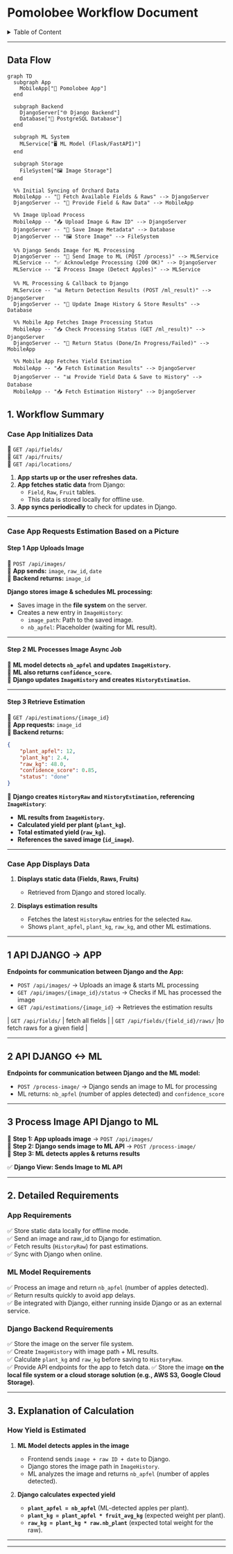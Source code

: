 # **Pomolobee Workflow Document**

<details>
<summary>Table of Content</summary>

<!-- TOC -->
- [**Pomolobee Workflow Document**](#pomolobee-workflow-document)
  - [**Data Flow**](#data-flow)
  - [**1. Workflow Summary**](#1-workflow-summary)
    - [**Case App Initializes Data**](#case-app-initializes-data)
    - [**Case App Requests Estimation Based on a Picture**](#case-app-requests-estimation-based-on-a-picture)
    - [**Case App Displays Data**](#case-app-displays-data)
  - [**1 API DJANGO -> APP**](#1-api-django-app)
  - [**2 API DJANGO <-> ML**](#2-api-django-ml)
  - [**3 Process Image API Django to ML**](#3-process-image-api-django-to-ml)
  - [**2. Detailed Requirements**](#2-detailed-requirements)
    - [**App Requirements**](#app-requirements)
    - [**ML Model Requirements**](#ml-model-requirements)
    - [**Django Backend Requirements**](#django-backend-requirements)
  - [**3. Explanation of Calculation**](#3-explanation-of-calculation)
    - [**How Yield is Estimated**](#how-yield-is-estimated)
<!-- TOC END -->

</details>

  
--- 
## **Data Flow**
```mermaid
graph TD
  subgraph App
    MobileApp["📱 Pomolobee App"]
  end

  subgraph Backend
    DjangoServer["🌐 Django Backend"]
    Database["📂 PostgreSQL Database"]
  end

  subgraph ML System
    MLService["🖥️ ML Model (Flask/FastAPI)"]
  end

  subgraph Storage
    FileSystem["🖼️ Image Storage"]
  end

  %% Initial Syncing of Orchard Data
  MobileApp -- "📍 Fetch Available Fields & Raws" --> DjangoServer
  DjangoServer -- "📄 Provide Field & Raw Data" --> MobileApp

  %% Image Upload Process
  MobileApp -- "📤 Upload Image & Raw ID" --> DjangoServer
  DjangoServer -- "📂 Save Image Metadata" --> Database
  DjangoServer -- "🖼️ Store Image" --> FileSystem

  %% Django Sends Image for ML Processing
  DjangoServer -- "🔄 Send Image to ML (POST /process)" --> MLService
  MLService -- "✅ Acknowledge Processing (200 OK)" --> DjangoServer
  MLService -- "⏳ Process Image (Detect Apples)" --> MLService

  %% ML Processing & Callback to Django
  MLService -- "📊 Return Detection Results (POST /ml_result)" --> DjangoServer
  DjangoServer -- "📄 Update Image History & Store Results" --> Database

  %% Mobile App Fetches Image Processing Status
  MobileApp -- "📥 Check Processing Status (GET /ml_result)" --> DjangoServer
  DjangoServer -- "📄 Return Status (Done/In Progress/Failed)" --> MobileApp

  %% Mobile App Fetches Yield Estimation
  MobileApp -- "📥 Fetch Estimation Results" --> DjangoServer
  DjangoServer -- "📊 Provide Yield Data & Save to History" --> Database
  MobileApp -- "📥 Fetch Estimation History" --> DjangoServer

```




## **1. Workflow Summary**

### **Case App Initializes Data**

📌 `GET /api/fields/`  
📌 `GET /api/fruits/`  
📌 `GET /api/locations/`  
1. **App starts up or the user refreshes data.**  
2. **App fetches static data** from Django:  
   - `Field`, `Raw`, `Fruit` tables.  
   - This data is stored locally for offline use.  
3. **App syncs periodically** to check for updates in Django.  

---

### **Case App Requests Estimation Based on a Picture**

#### **Step 1 App Uploads Image**
📌 `POST /api/images/`  
📩 **App sends:** `image`, `raw_id`, `date`  
📩 **Backend returns:** `image_id`  

**Django stores image & schedules ML processing:**  
   - Saves image in the **file system** on the server.  
   - Creates a new entry in `ImageHistory`:  
     - `image_path`: Path to the saved image.  
     - `nb_apfel`: Placeholder (waiting for ML result).  

---

#### **Step 2 ML Processes Image Async Job**
📌 **ML model detects `nb_apfel` and updates `ImageHistory`.**  
📌 **ML also returns `confidence_score`.**  
📌 **Django updates `ImageHistory` and creates `HistoryEstimation`.**  

---

#### **Step 3 Retrieve Estimation**
📌 `GET /api/estimations/{image_id}`  
📩 **App requests:** `image_id`  
📩 **Backend returns:**  
```json
{
    "plant_apfel": 12,
    "plant_kg": 2.4,
    "raw_kg": 48.0,
    "confidence_score": 0.85,
    "status": "done"
}
```
📌 **Django creates `HistoryRaw` and `HistoryEstimation`, referencing `ImageHistory`**:  
   - **ML results from `ImageHistory`.**  
   - **Calculated yield per plant (`plant_kg`).**  
   - **Total estimated yield (`raw_kg`).**  
   - **References the saved image (`id_image`).**  

---

### **Case App Displays Data**
1. **Displays static data (Fields, Raws, Fruits)**  
   - Retrieved from Django and stored locally.  

2. **Displays estimation results**  
   - Fetches the latest `HistoryRaw` entries for the selected `Raw`.  
   - Shows `plant_apfel`, `plant_kg`, `raw_kg`, and other ML estimations.  

---

## **1 API DJANGO -> APP**
**Endpoints for communication between Django and the App:**  
- `POST /api/images/` → Uploads an image & starts ML processing  
- `GET /api/images/{image_id}/status` → Checks if ML has processed the image  
- `GET /api/estimations/{image_id}` → Retrieves the estimation results  

| `GET /api/fields/` | fetch all fields |
| `GET /api/fields/{field_id}/raws/` |to fetch raws for a given field | 


---

## **2 API DJANGO <-> ML**
**Endpoints for communication between Django and the ML model:**  
- `POST /process-image/` → Django sends an image to ML for processing  
- ML returns: `nb_apfel` (number of apples detected) and `confidence_score`  

---

## **3 Process Image API Django to ML**
📌 **Step 1: App uploads image** → `POST /api/images/`  
📌 **Step 2: Django sends image to ML API** → `POST /process-image/`  
📌 **Step 3: ML detects apples & returns results**  

✅ **Django View: Sends Image to ML API**
 
---
## **2. Detailed Requirements**

### **App Requirements**
✅ Store static data locally for offline mode.  
✅ Send an image and raw_id to Django for estimation.  
✅ Fetch results (`HistoryRaw`) for past estimations.  
✅ Sync with Django when online.  

### **ML Model Requirements**
✅ Process an image and return `nb_apfel` (number of apples detected).  
✅ Return results quickly to avoid app delays.  
✅ Be integrated with Django, either running inside Django or as an external service.  

### **Django Backend Requirements**
✅ Store the image on the server file system.  
✅ Create `ImageHistory` with image path + ML results.  
✅ Calculate `plant_kg` and `raw_kg` before saving to `HistoryRaw`.  
✅ Provide API endpoints for the app to fetch data. 
✅ Store the image **on the local file system or a cloud storage solution (e.g., AWS S3, Google Cloud Storage)**.  


---

## **3. Explanation of Calculation**

### **How Yield is Estimated**
1. **ML Model detects apples in the image**  
   - Frontend sends `image + raw ID + date` to Django.  
   - Django stores the image path in `ImageHistory`.  
   - ML analyzes the image and returns `nb_apfel` (number of apples detected).  

2. **Django calculates expected yield**  
   - **`plant_apfel = nb_apfel`** (ML-detected apples per plant).  
   - **`plant_kg = plant_apfel * fruit_avg_kg`** (expected weight per plant).  
   - **`raw_kg = plant_kg * raw.nb_plant`** (expected total weight for the raw).  

---
 
--- 